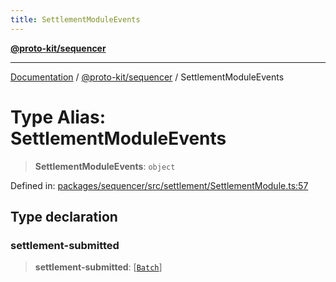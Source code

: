 ```yaml
---
title: SettlementModuleEvents
---
```


[**@proto-kit/sequencer**](../README.md)

***

[Documentation](../../../README.md) / [@proto-kit/sequencer](../README.md) / SettlementModuleEvents

# Type Alias: SettlementModuleEvents

> **SettlementModuleEvents**: `object`

Defined in: [packages/sequencer/src/settlement/SettlementModule.ts:57](https://github.com/proto-kit/framework/blob/4d6b3b6da51b3edee0fbf25ce72c1f59ec61e891/packages/sequencer/src/settlement/SettlementModule.ts#L57)

## Type declaration

### settlement-submitted

> **settlement-submitted**: \[[`Batch`](../interfaces/Batch.md)\]
